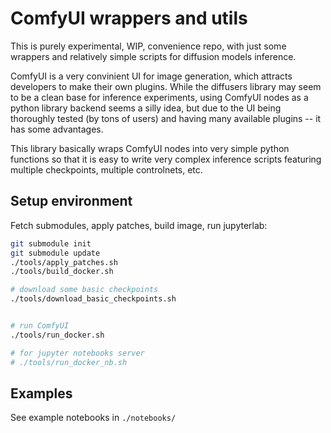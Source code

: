 ComfyUI wrappers and utils
==========================

This is purely experimental, WIP, convenience repo, with just some wrappers and relatively simple scripts for diffusion models inference.

ComfyUI is a very convinient UI for image generation, which attracts developers to make their own plugins.
While the diffusers library may seem to be a clean base for inference experiments,
using ComfyUI nodes as a python library backend seems a silly idea,
but due to the UI being thoroughly tested (by tons of users) and having many available plugins -- it has some advantages.

This library basically wraps ComfyUI nodes into very simple python functions so that it is easy to write
very complex inference scripts featuring multiple checkpoints, multiple controlnets, etc.


Setup environment
-----------------

Fetch submodules, apply patches, build image, run jupyterlab:
```bash
git submodule init
git submodule update
./tools/apply_patches.sh
./tools/build_docker.sh

# download some basic checkpoints
./tools/download_basic_checkpoints.sh


# run ComfyUI
./tools/run_docker.sh

# for jupyter notebooks server
# ./tools/run_docker_nb.sh
```

Examples
--------

See example notebooks in `./notebooks/`
